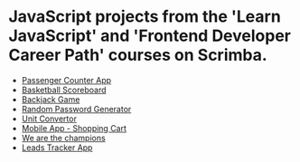 # JavaScript projects from the 'Learn JavaScript' and 'Frontend Developer Career Path' courses on Scrimba.

<ul>
  <li><a  href="https://65fdb5e7430d3e2d54cca24f--sweet-gaufre-ea9f39.netlify.app/">Passenger Counter App</a></li>
  <li><a  href="https://dancing-dusk-ff1cd3.netlify.app/">Basketball Scoreboard</a></li>
  <li><a  href="https://gregarious-longma-fc73bf.netlify.app/">Backjack Game</a></li>
  <li><a  href="https://random-password-generator-by-s4ch1.netlify.app/">Random Password Generator</a></li>
  <li><a  href="https://unit-convertor-by-s4ch1.netlify.app/">Unit Convertor</a></li>
  <li><a  href="https://shopping-cart-made-by-s4ch1.netlify.app/">Mobile App - Shopping Cart</a></li>
  <li><a  href="https://665c8675c9ce7a5c05fe7a6d--splendid-cajeta-d7def1.netlify.app/">We are the champions</a></li>
  <li><a href="https://leads-tracker-by-s4ch1.netlify.app/">Leads Tracker App</a></li>
</ul>
